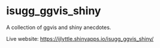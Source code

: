 # isugg_ggvis_shiny

A collection of ggvis and shiny anecdotes.

Live website: https://ijlyttle.shinyapps.io/isugg_ggvis_shiny/
